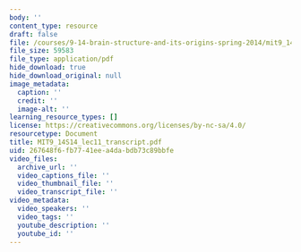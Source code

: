 ```yaml
---
body: ''
content_type: resource
draft: false
file: /courses/9-14-brain-structure-and-its-origins-spring-2014/mit9_14s14_lec11_transcript.pdf
file_size: 59583
file_type: application/pdf
hide_download: true
hide_download_original: null
image_metadata:
  caption: ''
  credit: ''
  image-alt: ''
learning_resource_types: []
license: https://creativecommons.org/licenses/by-nc-sa/4.0/
resourcetype: Document
title: MIT9_14S14_lec11_transcript.pdf
uid: 267648f6-fb77-41ee-a4da-bdb73c89bbfe
video_files:
  archive_url: ''
  video_captions_file: ''
  video_thumbnail_file: ''
  video_transcript_file: ''
video_metadata:
  video_speakers: ''
  video_tags: ''
  youtube_description: ''
  youtube_id: ''
---
```

